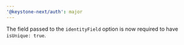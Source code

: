 ```yaml
---
'@keystone-next/auth': major
---
```


The field passed to the `identityField` option is now required to have `isUnique: true`.
